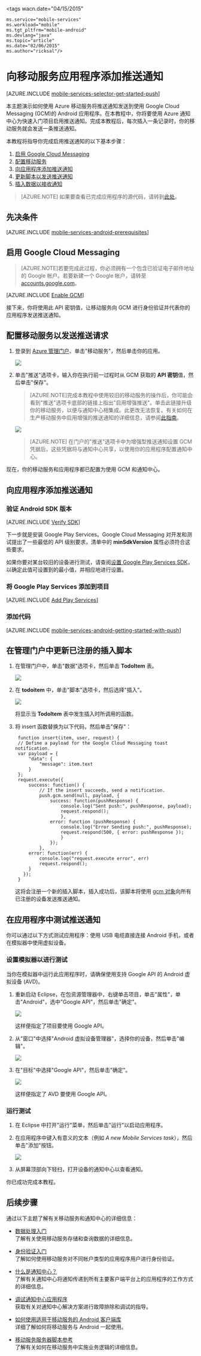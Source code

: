 <properties 
	pageTitle="推送通知入门 (Android JavaScript) | 移动开发人员中心" 
	description="了解如何使用 Azure 移动服务向 Android JavaScript 应用程序发送推送通知。" 
	services="mobile-services, notification-hubs" 
	documentationCenter="android" 
	authors="RickSaling" 
	writer="ricksal" 
	manager="dwrede" 
	editor=""/>

<tags 
wacn.date="04/15/2015"

	ms.service="mobile-services" 
	ms.workload="mobile" 
	ms.tgt_pltfrm="mobile-android" 
	ms.devlang="java" 
	ms.topic="article" 
	ms.date="02/06/2015" 
	ms.author="ricksal"/>

# 向移动服务应用程序添加推送通知

[AZURE.INCLUDE [mobile-services-selector-get-started-push](../includes/mobile-services-selector-get-started-push-EC.md)]

本主题演示如何使用 Azure 移动服务将推送通知发送到使用 Google Cloud Messaging (GCM)的 Android 应用程序。在本教程中，你将要使用 Azure 通知中心为快速入门项目启用推送通知。完成本教程后，每次插入一条记录时，你的移动服务就会发送一条推送通知。

本教程将指导你完成启用推送通知的以下基本步骤：

1. [启用 Google Cloud Messaging](#register)
2. [配置移动服务](#configure)
3. [向应用程序添加推送通知](#add-push)
4. [更新脚本以发送推送通知](#update-scripts)
5. [插入数据以接收通知](#test)


>[AZURE.NOTE] 如果要查看已完成应用程序的源代码，请转到<a href="https://github.com/RickSaling/mobile-services-samples/tree/futures/GettingStartedWithPush/Android" target="_blank">此处</a>。

## 先决条件

[AZURE.INCLUDE [mobile-services-android-prerequisites](../includes/mobile-services-android-prerequisites-EC.md)]

## <a id="register"></a>启用 Google Cloud Messaging

>[AZURE.NOTE]若要完成此过程，你必须拥有一个包含已验证电子邮件地址的 Google 帐户。若要新建一个 Google 帐户，请转至 <a href="https://accounts.google.com/SignUp" target="_blank">accounts.google.com</a>。

[AZURE.INCLUDE [Enable GCM](../includes/mobile-services-enable-Google-cloud-messaging.md)]

接下来，你将使用此 API 密钥值，让移动服务向 GCM 进行身份验证并代表你的应用程序发送推送通知。

## <a id="configure"></a>配置移动服务以发送推送请求

1. 登录到 [Azure 管理门户]、单击"移动服务"，然后单击你的应用。

   	![](./media/mobile-services-android-get-started-push/mobile-services-selection.png)

2. 单击"推送"选项卡，输入你在执行前一过程时从 GCM 获取的 **API 密钥**值，然后单击"保存"。

	>[AZURE.NOTE]完成本教程中使用较旧的移动服务的操作后，你可能会看到"推送"选项卡底部的链接上指出"启用增强推送"。单击此链接升级你的移动服务，以便与通知中心相集成。此更改无法恢复。有关如何在生产移动服务中启用增强的推送通知的详细信息，请参阅<a href="https://msdn.microsoft.com/zh-cn/library/windowsazure/dn635173.aspx">此指南</a>。

   	![](./media/mobile-services-android-get-started-push/mobile-push-tab-android.png)

	> [AZURE.NOTE] 在门户的"推送"选项卡中为增强型推送通知设置 GCM 凭据后，这些凭据将与通知中心共享，以使用你的应用程序配置通知中心。


现在，你的移动服务和应用程序都已配置为使用 GCM 和通知中心。

## <a id="add-push"></a>向应用程序添加推送通知

### 验证 Android SDK 版本

[AZURE.INCLUDE [Verify SDK](../includes/mobile-services-verify-android-sdk-version-EC.md)]

下一步就是安装 Google Play Services。Google Cloud Messaging 对开发和测试提出了一些最低的 API 级别要求，清单中的 **minSdkVersion** 属性必须符合这些要求。 

如果你要对某台较旧的设备进行测试，请查阅[设置 Google Play Services SDK]，以确定此值可设置到的最小值，并相应地进行设置。

### 将 Google Play Services 添加到项目

[AZURE.INCLUDE [Add Play Services](../includes/mobile-services-add-Google-play-services-EC.md)]

### 添加代码

[AZURE.INCLUDE [mobile-services-android-getting-started-with-push](../includes/mobile-services-android-getting-started-with-push-EC.md)]


## <a id="update-scripts"></a>在管理门户中更新已注册的插入脚本

1. 在管理门户中，单击"数据"选项卡，然后单击 **TodoItem** 表。 

   	![](./media/mobile-services-android-get-started-push/mobile-portal-data-tables.png)

2. 在 **todoitem** 中，单击"脚本"选项卡，然后选择"插入"。
   
  	![](./media/mobile-services-android-get-started-push/mobile-insert-script-push2.png)

   	将显示当 **TodoItem** 表中发生插入时所调用的函数。

3. 将 insert 函数替换为以下代码，然后单击"保存"：

		function insert(item, user, request) {
		// Define a payload for the Google Cloud Messaging toast notification.
		var payload = {
		    "data": {
		        "message": item.text 
		    }
		};		
		request.execute({
		    success: function() {
		        // If the insert succeeds, send a notification.
		        push.gcm.send(null, payload, {
		            success: function(pushResponse) {
		                console.log("Sent push:", pushResponse, payload);
		                request.respond();
		                },              
		            error: function (pushResponse) {
		                console.log("Error Sending push:", pushResponse);
		                request.respond(500, { error: pushResponse });
		                }
		            });
		        },
		    error: function(err) {
		        console.log("request.execute error", err)
		        request.respond();
		    }
		  });
		}

   	这将会注册一个新的插入脚本，插入成功后，该脚本将使用 [gcm 对象]向所有已注册的设备发送推送通知。 

## <a id="test"></a>在应用程序中测试推送通知

你可以通过以下方式测试应用程序：使用 USB 电缆直接连接 Android 手机，或者在模拟器中使用虚拟设备。

### 设置模拟器以进行测试

当你在模拟器中运行此应用程序时，请确保使用支持 Google API 的 Android 虚拟设备 (AVD)。

1. 重新启动 Eclipse，在包资源管理器中，右键单击项目，单击"属性"，单击"Android"，选中"Google API"，然后单击"确定"。

	![](./media/mobile-services-android-get-started-push/mobile-services-import-android-properties.png)

  	这样便指定了项目要使用 Google API。

2. 从"窗口"中选择"Android 虚拟设备管理器"，选择你的设备，然后单击"编辑"。

	![](./media/mobile-services-android-get-started-push/mobile-services-android-virtual-device-manager.png)

3. 在"目标"中选择"Google API"，然后单击"确定"。

   	![](./media/mobile-services-android-get-started-push/mobile-services-android-virtual-device-manager-edit.png)

	这样便指定了 AVD 要使用 Google API。

### 运行测试

1. 在 Eclipse 中打开"运行"菜单，然后单击"运行"以启动应用程序。

2. 在应用程序中键入有意义的文本（例如  _A new Mobile Services task_），然后单击"添加"按钮。

  	![](./media/mobile-services-android-get-started-push/mobile-quickstart-push1-android.png)

3. 从屏幕顶部向下轻扫，打开设备的通知中心以查看通知。


你已成功完成本教程。


## <a name="next-steps"> </a>后续步骤

<!---This tutorial demonstrated the basics of enabling an Android app to use Mobile Services and Notification Hubs to send push notifications. Next, consider completing the next tutorial, [Send push notifications to authenticated users], which shows how to use tags to send push notifications from a Mobile Service to only an authenticated user.

+ [Send push notifications to authenticated users]
	<br/>Learn how to use tags to send push notifications from a Mobile Service to only an authenticated user.

+ [Send broadcast notifications to subscribers]
	<br/>Learn how users can register and receive push notifications for categories they're interested in.

+ [Send template-based notifications to subscribers]
	<br/>Learn how to use templates to send push notifications from a Mobile Service, without having to craft platform-specific payloads in your back-end.
-->

通过以下主题了解有关移动服务和通知中心的详细信息：

* [数据处理入门]
  <br/>了解有关使用移动服务存储和查询数据的详细信息。

* [身份验证入门]
  <br/>了解如何使用移动服务对不同帐户类型的应用程序用户进行身份验证。

* [什么是通知中心？]
  <br/>了解有关通知中心将通知传递到所有主要客户端平台上的应用程序的工作方式的详细信息。

* [调试通知中心应用程序](https://msdn.microsoft.com/zh-cn/library/dn530751.aspx)
  </br>获取有关对通知中心解决方案进行故障排除和调试的指导。 

* [如何使用适用于移动服务的 Android 客户端库]
  <br/>详细了解如何将移动服务与 Android 一起使用。

* [移动服务服务器脚本参考]
  <br/>了解有关如何在移动服务中实施业务逻辑的详细信息。


<!-- Anchors. -->
[注册用于推送通知的应用程序并配置移动服务]: #register
[更新生成的推送通知代码]: #update-scripts
[插入数据以接收通知]: #test
[后续步骤]:#next-steps

<!-- Images. -->
[13]: ./media/mobile-services-windows-store-javascript-get-started-push/mobile-quickstart-push1.png
[14]: ./media/mobile-services-windows-store-javascript-get-started-push/mobile-quickstart-push2.png


<!-- URLs. -->
[提交应用程序页]: https://appdev.microsoft.com/StorePortals/zh-CN/Developer/Catalog/ReleaseAnchor
[我的应用程序]: https://account.live.com/developers/applications/index
[Live SDK for Windows]: http://www.microsoft.com/zh-CN/download/details.aspx?id=42552
[移动服务入门]: /documentation/articles/mobile-services-android-get-started/
[数据处理入门]: /documentation/articles/mobile-services-android-get-started-data/
[身份验证入门]: /documentation/articles/mobile-services-android-get-started-users
[推送通知入门]: /develop/mobile/tutorials/get-started-with-push-js
[向应用程序用户推送通知]: /develop/mobile/tutorials/push-notifications-to-users-js
[使用脚本为用户授权]: /develop/mobile/tutorials/authorize-users-in-scripts-js
[JavaScript 和 HTML]: /develop/mobile/tutorials/get-started-with-push-js
[设置 Google Play Services SDK]: http://developer.android.com/google/play-services/setup.html
[Azure 管理门户]: https://manage.windowsazure.cn/
[如何使用适用于移动服务的 Android 客户端库]: /documentation/articles/mobile-services-android-how-to-use-client-library

[gcm 对象]: https://msdn.microsoft.com/zh-cn/library/dn126137.aspx

[移动服务服务器脚本参考]: /develop/mobile/how-to-guides/work-with-server-scripts/

[向经过身份验证的用户发送推送通知]: /documentation/articles/mobile-services-javascript-backend-android-push-notifications-app-users/

[什么是通知中心？]: /documentation/articles/notification-hubs-overview/
[将广播通知发送到订户]: /documentation/articles/notification-hubs-android-send-breaking-news/
[将基于模板的通知发送到订户]: /documentation/articles/notification-hubs-android-send-localized-breaking-news/

<!--HONumber=50-->